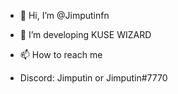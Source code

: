 - 👋 Hi, I’m @Jimputinfn
- 👀 I’m developing KUSE WIZARD

  
- 📫 How to reach me
- Discord: Jimputin or Jimputin#7770

<!---
Jimputinfn/Jimputinfn is a ✨ special ✨ repository because its `README.md` (this file) appears on your GitHub profile.
You can click the Preview link to take a look at your changes.
--->
